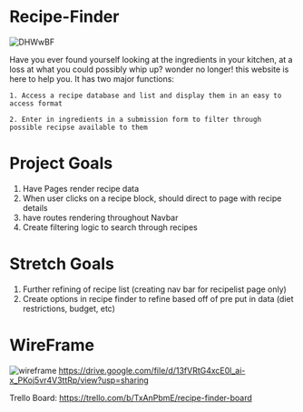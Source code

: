 # Recipe-Finder

![DHWwBF](https://i.pinimg.com/originals/72/07/bb/7207bb4267b5a48168af9117dfbc86ab.jpg)

Have you ever found yourself looking at the ingredients in your kitchen, at a loss at what you could possibly whip up? wonder no longer! this website is here to help you. It has two major functions:

    1. Access a recipe database and list and display them in an easy to access format

    2. Enter in ingredients in a submission form to filter through possible recipse available to them

# Project Goals

1. Have Pages render recipe data
2. When user clicks on a recipe block, should direct to page with recipe details
3. have routes rendering throughout Navbar
4. Create filtering logic to search through recipes

# Stretch Goals

1. Further refining of recipe list (creating nav bar for recipelist page only)
2. Create options in recipe finder to refine based off of pre put in data (diet restrictions, budget, etc)

# WireFrame

![wireframe](https://cdn.discordapp.com/attachments/874654004213317705/1037524574583136306/1551F672-1BDA-4F1A-829A-21E748BD2FDD.jpeg)
https://drive.google.com/file/d/13fVRtG4xcE0l_ai-x_PKoj5vr4V3ttRp/view?usp=sharing

Trello Board:
https://trello.com/b/TxAnPbmE/recipe-finder-board